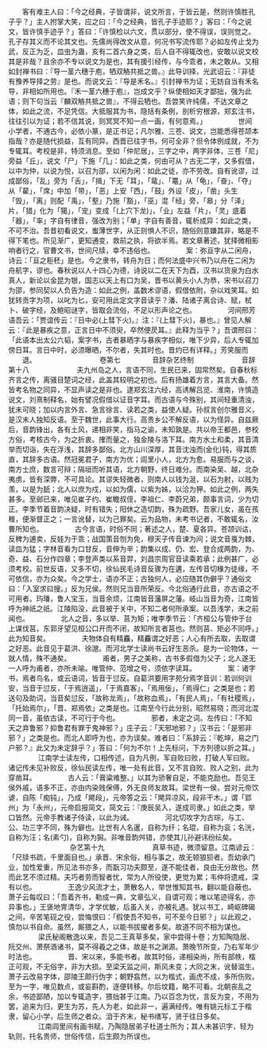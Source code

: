 <!-- { "loadSidebar": true } -->
　　客有难主人曰：「今之经典，子皆谓非，说文所言，于皆云是，然则许慎胜孔子乎？」主人拊掌大笑，应之曰：「今之经典，皆孔子手迹耶？」客曰：「今之说文，皆许慎手迹乎？」答曰：「许慎检以六文，贯以部分，使不得误，误则觉之。孔子存其义而不论其文也。先儒尚得改文从意，何况书写流传耶？必如左传止戈为武，反正为乏，皿虫为蛊，亥有二首六身之类，后人自不得辄改也，安敢以说文校其是非哉？且余亦不专以说文为是也，其有援引经传，与今乖者，未之敢从。又相如封禅书曰：『导一茎六穗于庖，牺双觡共抵之兽。』此导训择，光武诏云：『非徒有豫养导择之劳』是也。而说文云：『导是禾名。』引封禅书为证；无妨自当有禾名导，非相如所用也。『禾一茎六穗于庖』，岂成文乎？纵使相如天才鄙拙，强为此语；则下句当云『麟双觡共抵之兽』，不得云牺也。吾尝笑许纯儒，不达文章之体，如此之流，不足凭信。大抵服其为书，隐括有条例，剖析穷根源，郑玄注书，往往引以为证；若不信其说，则冥冥不知一点一画，有何意焉。」
　　
　　世间小学者，不通古今，必依小篆，是正书记；凡尔雅、三苍、说文，岂能悉得苍颉本指哉？亦是随代损益，互有同异。西晋已往字书，何可全非？但令体例成就，不为专辄耳。考校是非，特须消息。至如「仲尼居」，三字之中，两字非体，三苍「尼」旁益「丘」，说文「尸」下施「几」：如此之类，何由可从？古无二字，又多假借，以中为仲，以说为悦，以召为邵，以闲为闲：如此之徒，亦不劳改。自有讹谬，过成鄙俗，「乱」旁为「舌」，「揖」下无「耳」，「鼋」、「鼍」从「龟」，「奋」、「夺」从「雚」，「席」中加「带」，「恶」上安「西」，「鼓」外设「皮」，「凿」头生「毁」，「离」则配「禹」，「壑」乃施「豁」，「巫」混「经」旁，「皋」分「泽」片，「猎」化为「獦」，「宠」变成「(上穴下龙)」，「业」左益「片」，「灵」底着「器」，「率」字自有律音，强改为别；「单」字自有善音，辄析成异：如此之类，不可不治。吾昔初看说文，蚩薄世字，从正则惧人不识，随俗则意嫌其非，略是不得下笔也。所见渐广，更知通变，救前之执，将欲半焉。若文章著述，犹择微相影响者行之，官曹文书，世间尺牍，幸不违俗也。
　　
　　案：弥亘字从二闲舟，诗云：「亘之秬秠」是也。今之隶书，转舟为日；而何法盛中兴书乃以舟在二闲为舟航字，谬也。春秋说以人十四心为德，诗说以二在天下为酉，汉书以货泉为白水真人，新论以金昆为银，国志以天上有口为吴，晋书以黄头小人为恭，宋书以召刀为邵，参同契以人负告为造：如此之例，盖数术谬语，假借依附，杂以戏笑耳。如犹转贡字为项，以叱为匕，安可用此定文字音读乎？潘、陆诸子离合诗、赋，栻卜、破字经，及鲍昭谜字，皆取会流俗，不足以形声论之也。
　　
　　河间邢芳语吾云：「贾谊传云：『日中必(上彗下火)。』注：『(上彗下火)，暴也。』曾见人解云：『此是暴疾之意，正言日中不须臾，卒然便昃耳。』此释为当乎？」吾谓邢曰：「此语本出太公六韬，案字书，古者暴晒字与暴疾字相似，唯下少异，后人专辄加傍日耳。言日中时，必须曝晒，不尔者，失其时也。晋灼已有详释。」芳笑服而
　　退。
　　
　　
　　
　　卷第七
　　
　　音辞杂艺终制
　　
　　
　　音辞第十八
　　
　　
　　夫九州岛之人，言语不同，生民已来，固常然矣。自春秋标齐言之传，离骚目楚词之经，此盖其较明之初也。后有扬雄着方言，其言大备。然皆考名物之同异，不显声读之是非也。逮郑玄注六经，高诱解吕览、淮南，许慎造说文，刘熹制释名，始有譬况假借以证音字耳。而古语与今殊别，其间轻重清浊，犹未可晓；加以内言外言、急言徐言、读若之类，益使人疑。孙叔言创尔雅音义，是汉末人独知反语。至于魏世，此事大行。高贵乡公不解反语，以为怪异。自兹厥后，音韵锋出，各有土风，递相非笑，指马之谕，未知孰是。共以帝王都邑，参校方俗，考核古今，为之折衷。搉而量之，独金陵与洛下耳。南方水土和柔，其音清举而切诣，失在浮浅，其辞多鄙俗。北方山川深厚，其音沈浊而(金化)钝，得其质直，其辞多古语。然冠冕君子，南方为优；闾里小人，北方为愈。易服而与之谈，南方士庶，数言可辩；隔垣而听其语，北方朝野，终日难分。而南染吴、越，北杂夷虏，皆有深弊，不可具论。其谬失轻微者，则南人以钱为涎，以石为射，以贱为羡，以是为舐；北人以庶为戍，以如为儒，以紫为姊，以洽为狎。如此之例，两失甚多。至邺已来，唯见崔子约、崔瞻叔侄，李祖仁、李蔚兄弟，颇事言词，少为切正。李季节着音韵决疑，时有错失；阳休之造切韵，殊为疏野。吾家儿女，虽在孩稚，便渐督正之；一言讹替，以为己罪矣。云为品物，未考书记者，不敢辄名，汝曹所知也。
　　
　　古今言语，时俗不同；著述之人，楚、夏各异。苍颉训诂，反稗为逋卖，反娃为于乖；战国策音刎为免，穆天子传音谏为间；说文音戛为棘，读皿为猛；字林音看为口甘反，音伸为辛；韵集以成、仍、宏、登合成两韵，为、奇、益、石分作四章；李登声类以系音羿，刘昌宗周官音读乘若承；此例甚广，必须考校。前世反语，又多不切，徐仙民毛诗音反骤为在遘，左传音切椽为徒缘，不可依信，亦为众矣。今之学士，语亦不正；古独何人，必应随其伪僻乎？通俗文曰：「入室求曰搜。」反为兄侯。然则兄当音所荣反。今北俗通行此音，亦古语之不可用者。玙璠，鲁人宝玉，当音余烦，江南皆音藩屏之藩。岐山当音为奇，江南皆呼为神祇之祇。江陵陷没，此音被于关中，不知二者何所承案。以吾浅学，未之前闻也。
　　
　　北人之音，多以举、莒为矩；唯李季节云：「齐桓公与管仲于台上谋伐莒，东郭牙望见桓公口开而不闭，故知所言者莒也。然则莒、矩必不同呼。」此为知音矣。
　　
　　夫物体自有精麤，精麤谓之好恶；人心有所去取，去取谓之好恶。此音见于葛洪、徐邈。而河北学士读尚书云好生恶杀。是为一论物体，一就人情，殊不通矣。
　　
　　甫者，男子之美称，古书多假借为父子；北人遂无一人呼为甫者，亦所未喻。唯管仲、范增之号，须依字读耳。
　　
　　案：诸字书，焉者鸟名，或云语词，皆音于愆反。自葛洪要用字苑分焉字音训：若训何训安，当音于愆反，「于焉逍遥」，「于焉嘉客」，「焉用佞」，「焉得仁」之类是也；若送句及助词，当音矣愆反，「故称龙焉」，「故称血焉」，「有民人焉」，「有社稷焉」，「托始焉尔」，「晋、郑焉依」之类是也。江南至今行此分别，昭然易晓；而河北混同一音，虽依古读，不可行于今也。
　　
　　邪者，未定之词。左传曰：「不知天之弃鲁邪？抑鲁君有罪于鬼神邪？」庄子云：「天邪地邪？」汉书云：「是邪非邪？」之类是也。而北人即呼为也，亦为误矣。难者曰：「系辞云：『乾坤，易之门户邪？』此又为未定辞乎？」答曰：「何为不尔！上先标问，下方列德以折之耳。」
　　
　　江南学士读左传，口相传述，自为凡例，军自败曰败，打破人军曰败。诸记传未见补败反，徐仙民读左传，唯一处有此音，又不言自败、败人之别，此为穿凿耳。
　　
　　古人云：「膏粱难整。」以其为骄奢自足，不能克励也。吾见王侯外戚，语多不正，亦由内染贱保傅，外无良师友故耳。梁世有一侯，尝对元帝饮谑，自陈「痴钝」，乃成「飔段」，元帝答之云：「飔异凉风，段非干木。」谓「郢州」为「永州」，元帝启报简文，简文云：『庚辰吴入，遂成司隶。」如此之类，举口皆然。元帝手教诸子侍读，以此为诫。
　　
　　河北切攻字为古琮，与工、公、功三字不同，殊为僻也。比世有人名暹，自称为纤；名琨，自称为衮；名洸，自称为汪；名(素勺)，自称为獡。非唯音韵舛错，亦使其儿孙避讳纷纭矣。
　　
　　
　　
　　杂艺第十九
　　
　　
　　真草书迹，微须留意。江南谚云：「尺牍书疏，千里面目也。」承晋、宋余俗，相与事之，故无顿狼狈者。吾幼承门业，加性爱重，所见法书亦多，而翫习功夫颇至，遂不能佳者，良由无分故也。然而此艺不须过精。夫巧者劳而智者忧，常为人所役使，更觉为累；韦仲将遗戒，深有以也。
　　
　　王逸少风流才士，萧散名人，举世惟知其书，翻以能自蔽也。萧子云每叹曰：「吾着齐书，勒成一典，文章弘义，自谓可观；唯以笔迹得名，亦异事也。」王褒地冑清华，才学优敏，后虽入关，亦被礼遇。犹以书工，崎岖碑碣之间，辛苦笔砚之役，尝悔恨曰：「假使吾不知书，可不至今日邪？」以此观之，慎勿以书自命。虽然，厮猥之人，以能书拔擢者多矣。故道不同不相为谋也。
　　
　　梁氏秘阁散逸以来，吾见二王真草多矣，家中尝得十卷；方知陶隐居、阮交州、萧祭酒诸书，莫不得羲之之体，故是书之渊源。萧晚节所变，乃右军年少时法也。
　　
　　晋、宋以来，多能书者。故其时俗，递相染尚，所有部帙，楷正可观，不无俗字，非为大损。至梁天监之间，斯风未变；大同之末，讹替滋生。萧子云改易字体，邵陵王颇行伪字；朝野翕然，以为楷式，画虎不成，多所伤败。至为一字，唯见数点，或妄斟酌，逐便转移。尔后坟籍，略不可看。北朝丧乱之余，书迹鄙陋，加以专辄造字，猥拙甚于江南。乃以百念为忧，言反为变，不用为罢，追来为归，更生为苏，先人为老，如此非一，遍满经传。唯有姚元标工于楷隶，留心小学，后生师之者众。洎于齐末，秘书缮写，贤于往日多矣。
　　
　　江南闾里间有画书赋，乃陶隐居弟子杜道士所为；其人未甚识字，轻为轨则，托名贵师，世俗传信，后生颇为所误也。
　　
